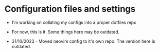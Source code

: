 # Configuration files and settings

* I'm working on collating my configs into a proper dotfiles repo
* For now, this is it. Some things here may be outdated.

* 31/10/2023 - Moved neovim config to it's own repo. The version here is outdated.
